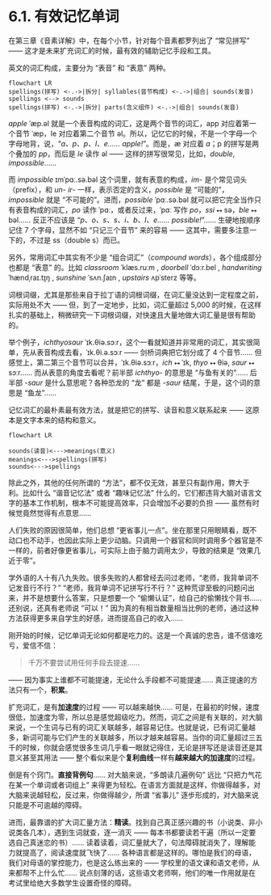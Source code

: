 # 6.1. 有效记忆单词

在第三章《音素详解》中，在每个小节，针对每个音素都罗列出了 “常见拼写” —— 这才是未来扩充词汇的时候，最有效的辅助记忆手段和工具。

英文的词汇构成，主要分为 “表音” 和 “表意” 两种。

```mermaid
flowchart LR
spellings(拼写) <-.->|拆分| syllables(音节构成) <-.->|组合| sounds(发音)
spellings <--> sounds
spellings(拼写) <-.->|拆分| parts(含义组件) <-.->|组合| sounds(发音)
```

*apple* <span class="pho alt">ˈæp.əl</span><span class="speak-word-inline" data-audio-us-male="/audios/apple-us-male.mp3" data-audio-us-female="/audios/apple-us-female.mp3"></span> 就是一个表音构成的词汇，这是两个音节的词汇，app 对应着第一个音节 <span class="pho alt">ˈæp</span>，le 对应着第二个音节 <span class="pho alt">əl</span>。所以，记忆它的时候，不是一个字母一个字母地背，说，“*a、p、p、l、e…… apple!*”。而是，<span class="pho alt">æ</span> 对应着 *a*；<span class="pho alt">p</span> 的拼写是两个叠加的 *pp*，而后是 *le* 读作 <span class="pho alt">əl</span> —— 这样的拼写很常见，比如，*double*, *impossible*……

而 *impossible* <span class="pho alt">ɪmˈpɑː.sə.bəl</span><span class="speak-word-inline" data-audio-us-male="/audios/impossible-us-male.mp3" data-audio-us-female="/audios/impossible-us-female.mp3"></span> 这个词里，就有表意的构成，*im*- 是个常见词头（prefix），和 *un*- *ir*- 一样，表示否定的含义，*possible* 是 “可能的”，*impossible* 就是 “不可能的”。进而，*possible* <span class="pho alt">ˈpɑː.sə.bəl</span><span class="speak-word-inline" data-audio-us-male="/audios/possible-us-male.mp3" data-audio-us-female="/audios/possible-us-female.mp3"></span> 就可以把它完全当作只有表音构成的词汇，*po* 读作 <span class="pho alt">ˈpɑː</span>，或者反过来，<span class="pho alt">ˈpɑː</span> 写作 *po*，*ssi* ⭤ <span class="pho alt">sə</span>，*ble* ⭤ <span class="pho alt">bəl</span>…… 反正不应该是 “*p、o、s、s、i、b、l、e…… possible!*”…… 生硬地按顺序记住 7 个字母，显然不如 “只记三个音节” 来的容易 —— 这其中，需要多注意一下的，不过是 ss（double s）而已。

另外，常用词汇中其实有不少是 “组合词汇”（*compound words*），各个组成部分也都是 “表意” 的。比如 *classroom* <span class="pho alt">ˈklæs.ruːm</span> <span class="speak-word-inline" data-audio-us-male="/audios/classroom-us-male.mp3" data-audio-us-female="/audios/classroom-us-female.mp3"></span>, *doorbell* <span class="pho alt">ˈdɔːr.bel</span> <span class="speak-word-inline" data-audio-us-male="/audios/doorbell-us-male.mp3" data-audio-us-female="/audios/doorbell-us-female.mp3"></span>, *handwriting* <span class="pho alt">ˈhændˌraɪ.t̬ɪŋ</span> <span class="speak-word-inline" data-audio-us-male="/audios/handwriting-us-male.mp3" data-audio-us-female="/audios/handwriting-us-female.mp3"></span>, *sunshine* <span class="pho alt">ˈsʌn.ʃaɪn</span> <span class="speak-word-inline" data-audio-us-male="/audios/sunshine-us-male.mp3" data-audio-us-female="/audios/sunshine-us-female.mp3"></span>, *upstairs* <span class="pho alt">ʌpˈsterz</span> <span class="speak-word-inline" data-audio-us-male="/audios/upstairs-us-male.mp3" data-audio-us-female="/audios/upstairs-us-female.mp3"></span> 等等。

词根词缀，尤其是那些来自于拉丁语的词根词缀，在词汇量没达到一定程度之前，实际用处不大 —— 但，到了一定地步，比如，词汇量超过 5,000 的时候，在这样扎实的基础上，稍微研究一下词根词缀，对快速且大量地做大词汇量是很有帮助的。

举个例子，*ichthyosaur* <span class="pho alt">ˈɪk.θiə.sɔːr</span><span class="speak-word-inline" data-audio-us-male="/audios/ichthyosaur-us-male.mp3" data-audio-us-female="/audios/ichthyosaur-us-female.mp3"></span>，这个一看就知道并非常用的词汇，其实很简单，先从表音构成去看，<span class="pho alt">ˈɪk.θi.ə.sɔːr</span> —— 剑桥词典把它划分成了 4 个音节…… 但感觉上，第二第三个音节可以合并，<span class="pho alt">ˈɪk.θiə.sɔːr</span>，*ich* ⭤ <span class="pho alt">ˈɪk</span>, *thyo* ⭤ <span class="pho alt">θiə</span>, *saur* ⭤ <span class="pho alt">sɔːr</span>…… 而从表意的角度去看呢？前半部 *ichthyo*- 的意思是 “与鱼有关的”…… 后半部 -*saur* 是什么意思呢？各种恐龙的 “龙” 都是 -*saur* 结尾，于是，这个词的意思是 “鱼龙”……

记忆词汇的最朴素最有效方法，就是把它的拼写、读音和意义联系起来 —— 这原本是文字本来的结构和意义。

```mermaid
flowchart LR

sounds(读音)<--->meanings(意义)
meanings<--->spellings(拼写)
sounds<--->spellings
```

除此之外，其他的任何所谓的 “方法”，都不仅无效，甚至只有副作用，弊大于利。比如什么 “谐音记忆法” 或者 “趣味记忆法” 什么的，它们都违背大脑对语言文字的基本工作机制，根本不可能提高效率，只会增加不必要的负担 —— 虽然有时候觉竟然觉得有点意思……

人们失败的原因很简单，他们总想 “更省事儿一点”。坐在那里只用眼睛看，既不动口也不动手，也因此实际上更少动脑。只调用一个器官和同时调用多个器官是不一样的，前者好像更省事儿，可实际上由于脑力调用太少，导致的结果是 “效果几近于零”。

学外语的人十有八九失败。很多失败的人都曾经去问过老师，“老师，我背单词不记发音行不行？” “老师，我背单词不记拼写行不行？” 这种荒谬至极的问题问出来，并不是想要什么答案，只是想要一个 “偷懒认证”，给自己的偷懒找个背书…… 还别说，还真有老师说 “可以！” 因为真的有相当数量相当比例的老师，通过这种方法获得更多来自学生的好感，进而提高自己的收入……

刚开始的时候，记忆单词无论如何都是吃力的。这是一个真诚的忠告，谁不信谁吃亏，爱信不信：

> 千万不要尝试用任何手段去提速……

—— 因为事实上谁都不可能提速，无论什么手段都不可能提速…… 真正提速的方法只有一个，**积累**。

扩充词汇，是有**加速度**的过程 —— 可以越来越快…… 可是，在最初的时候，速度很低，加速度为零，所以总是感觉超级吃力。然而，词汇之间是有关联的，对大脑来说，一个生词与已有的词汇关联越多，越容易记住。也就是说，已有词汇量越多，新词可能与它们产生的关联越多，所以才越来越容易。当你的词汇量超过三五千的时候，你就会感觉很多生词几乎看一眼就记得住，无论是拼写还是读音还是其意义甚至其用法 —— 整个看似来是个**复利曲线**一样有**越来越大的加速度**的过程。

倒是有个窍门。**直接背例句**…… 对大脑来说，“多朗读几遍例句” 远比 “只把力气花在某一个单词或者词组上” 来得更为轻松。在语言方面就是这样，你做得越多，对大脑来说越轻松，反过来，你做得越少，所谓 “省事儿” 逐步形成的，对大脑来说只能是不可逾越的障碍。

进而，最靠谱的扩大词汇量方法：**精读**。找到自己真正感兴趣的书（小说类、非小说类各几本），遇到生词就查，逐一消灭 —— 每本书都要读若干遍（所以一定要选自己真迷恋的书）…… 读着读着，词汇量就大了，句法障碍就消失了，理解能力就提高了，阅读速度就飞快了…… 各种语言都是这样的。哪怕是我们的母语，我们对母语的掌控能力，也是这么练出来的 —— 学校里的语文课和语文老师，从来都帮不上什么忙…… 说点刻薄的话，这些语文老师啊，他们的唯一作用就是在考试里给绝大多数学生设置奇怪的障碍。